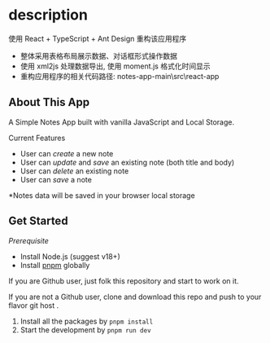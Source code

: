 # description

使用 React + TypeScript + Ant Design 重构该应用程序

-   整体采用表格布局展示数据、对话框形式操作数据
-   使用 xml2js 处理数据导出, 使用 moment.js 格式化时间显示
-   重构应用程序的相关代码路径: notes-app-main\src\react-app

## About This App

A Simple Notes App built with vanilla JavaScript and Local Storage.

Current Features

-   User can _create_ a new note
-   User can _update_ and _save_ an existing note (both title and body)
-   User can _delete_ an existing note
-   User can _save_ a note

\*Notes data will be saved in your browser local storage

## Get Started

_Prerequisite_

-   Install Node.js (suggest v18+)
-   Install [pnpm](https://pnpm.io/installation) globally

If you are Github user, just folk this repository and start to work on it.

If you are not a Github user, clone and download this repo and push to your flavor git host .

1. Install all the packages by `pnpm install`
2. Start the development by `pnpm run dev`
